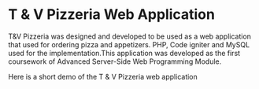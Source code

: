 # T & V Pizzeria Web Application

T&V Pizzeria was designed and developed to be used as a web application that used for ordering pizza and appetizers. PHP, Code igniter and MySQL used for the implementation.This application was developed as the first coursework of Advanced Server-Side Web Programming Module. 

Here is a short demo of the T & V Pizzeria web application


 
